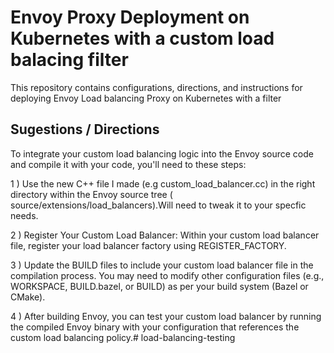 # Envoy Proxy Deployment on Kubernetes  with a custom load balacing filter

This repository contains configurations, directions, and instructions for deploying Envoy Load balancing Proxy on Kubernetes with a filter


## Sugestions / Directions

To integrate your custom load balancing logic into the Envoy source code and compile it with your code, you'll need to  these  steps:

1 ) Use the new C++ file I made (e.g custom_load_balancer.cc) in the right directory within the Envoy source tree ( source/extensions/load_balancers).Will need to tweak it to your specfic needs.

2 ) Register Your Custom Load Balancer:
Within your custom load balancer file, register your load balancer factory using REGISTER_FACTORY.

3 ) Update the BUILD files to include your custom load balancer file in the compilation process.
You may need to modify other configuration files (e.g., WORKSPACE, BUILD.bazel, or BUILD) as per your build system (Bazel or CMake).

4 ) After building Envoy, you can test your custom load balancer by running the compiled Envoy binary with your configuration that references the custom load balancing policy.# load-balancing-testing
